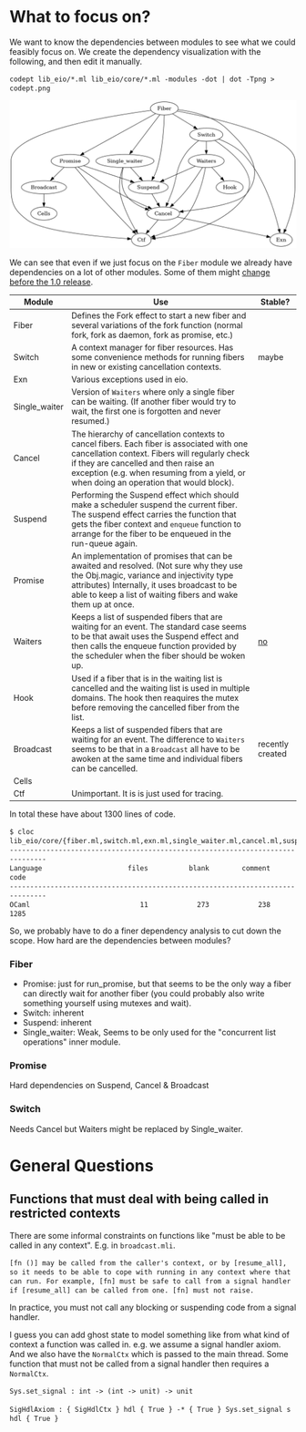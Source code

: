 # What to focus on?

We want to know the dependencies between modules to see what we could feasibly
focus on. We create the dependency visualization with the following, and then
edit it manually.

```
codept lib_eio/*.ml lib_eio/core/*.ml -modules -dot | dot -Tpng > codept.png
```

<!-- ![Module Dependencies](./codept.png) -->

![Module Dependencies](./codept_fiber.png)

We can see that even if we just focus on the `Fiber` module we already have
dependencies on a lot of other modules. Some of them might
[change before the 1.0 release](https://github.com/ocaml-multicore/eio/issues/388).

| Module        | Use                                                                                                                                                                                                                                                                            | Stable?                                                 |
| ------------- | ------------------------------------------------------------------------------------------------------------------------------------------------------------------------------------------------------------------------------------------------------------------------------ | ------------------------------------------------------- |
| Fiber         | Defines the Fork effect to start a new fiber and several variations of the fork function (normal fork, fork as daemon, fork as promise, etc.)                                                                                                                                  |
| Switch        | A context manager for fiber resources. Has some convenience methods for running fibers in new or existing cancellation contexts.                                                                                                                                               | maybe                                                   |
| Exn           | Various exceptions used in eio.                                                                                                                                                                                                                                                |
| Single_waiter | Version of `Waiters` where only a single fiber can be waiting. (If another fiber would try to wait, the first one is forgotten and never resumed.)                                                                                                                             |
| Cancel        | The hierarchy of cancellation contexts to cancel fibers. Each fiber is associated with one cancellation context. Fibers will regularly check if they are cancelled and then raise an exception (e.g. when resuming from a yield, or when doing an operation that would block). |
| Suspend       | Performing the Suspend effect which should make a scheduler suspend the current fiber. The suspend effect carries the function that gets the fiber context and `enqueue` function to arrange for the fiber to be enqueued in the run-queue again.                              |
| Promise       | An implementation of promises that can be awaited and resolved. (Not sure why they use the Obj.magic, variance and injectivity type attributes) Internally, it uses broadcast to be able to keep a list of waiting fibers and wake them up at once.                            |
| Waiters       | Keeps a list of suspended fibers that are waiting for an event. The standard case seems to be that await uses the Suspend effect and then calls the enqueue function provided by the scheduler when the fiber should be woken up.                                              | [no](https://github.com/ocaml-multicore/eio/issues/382) |
| Hook          | Used if a fiber that is in the waiting list is cancelled and the waiting list is used in multiple domains. The hook then reaquires the mutex before removing the cancelled fiber from the list.                                                                                |
| Broadcast     | Keeps a list of suspended fibers that are waiting for an event. The difference to `Waiters` seems to be that in a `Broadcast` all have to be awoken at the same time and individual fibers can be cancelled.                                                                   | recently created                                        |
| Cells         |                                                                                                                                                                                                                                                                                |
| Ctf           | Unimportant. It is is just used for tracing.                                                                                                                                                                                                                                   |

In total these have about 1300 lines of code.

```
$ cloc lib_eio/core/{fiber.ml,switch.ml,exn.ml,single_waiter.ml,cancel.ml,suspend.ml,promise.ml,waiters.ml,hook.ml,broadcast.ml,cells.ml}
-------------------------------------------------------------------------------
Language                     files          blank        comment           code
-------------------------------------------------------------------------------
OCaml                           11            273            238           1285
```

So, we probably have to do a finer dependency analysis to cut down the scope.
How hard are the dependencies between modules?

### Fiber

- Promise: just for run_promise, but that seems to be the only way a fiber can
  directly wait for another fiber (you could probably also write something
  yourself using mutexes and wait).
- Switch: inherent
- Suspend: inherent
- Single_waiter: Weak, Seems to be only used for the "concurrent list
  operations" inner module.

### Promise

Hard dependencies on Suspend, Cancel & Broadcast

### Switch

Needs Cancel but Waiters might be replaced by Single_waiter.

# General Questions

## Functions that must deal with being called in restricted contexts

There are some informal constraints on functions like "must be able to be called
in any context". E.g. in `broadcast.mli`.

```
[fn ()] may be called from the caller's context, or by [resume_all],
so it needs to be able to cope with running in any context where that
can run. For example, [fn] must be safe to call from a signal handler
if [resume_all] can be called from one. [fn] must not raise.
```

In practice, you must not call any blocking or suspending code from a signal
handler.

I guess you can add ghost state to model something like from what kind of
context a function was called in. e.g. we assume a signal handler axiom. And we
also have the `NormalCtx` which is passed to the main thread. Some function that
must not be called from a signal handler then requires a `NormalCtx`.

```
Sys.set_signal : int -> (int -> unit) -> unit

SigHdlAxiom : { SigHdlCtx } hdl { True } -* { True } Sys.set_signal s hdl { True }
```
